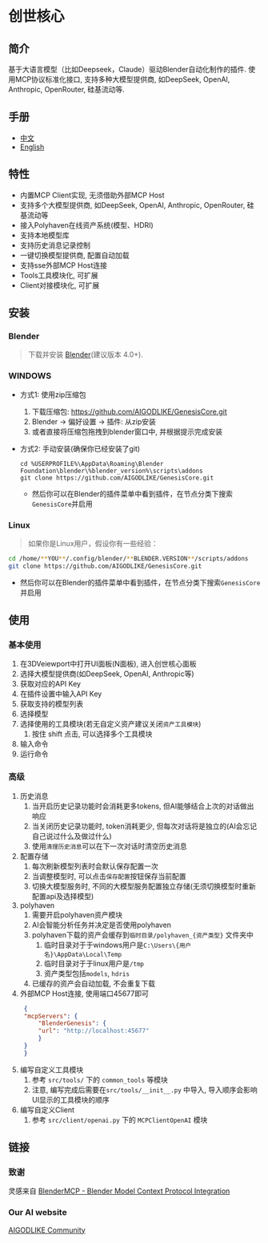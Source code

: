 # 创世核心

## 简介

基于大语言模型（比如Deepseek，Claude）驱动Blender自动化制作的插件.
使用MCP协议标准化接口, 支持多种大模型提供商, 如DeepSeek, OpenAI, Anthropic, OpenRouter, 硅基流动等.

## 手册

* [中文](./README_CN.md)
* [English](./README.md)

## 特性

* 内置MCP Client实现, 无须借助外部MCP Host
* 支持多个大模型提供商, 如DeepSeek, OpenAI, Anthropic, OpenRouter, 硅基流动等
* 接入Polyhaven在线资产系统(模型、HDRI)
* 支持本地模型库
* 支持历史消息记录控制
* 一键切换模型提供商, 配置自动加载
* 支持sse外部MCP Host连接
* Tools工具模块化, 可扩展
* Client对接模块化, 可扩展

## 安装

### Blender

> 下载并安装 [Blender](https://www.blender.org/download/)(建议版本 4.0+).

### WINDOWS

* 方式1: 使用zip压缩包
  1. 下载压缩包: <https://github.com/AIGODLIKE/GenesisCore.git>
  2. Blender -> 偏好设置 -> 插件: 从zip安装
  3. 或者直接将压缩包拖拽到blender窗口中, 并根据提示完成安装

* 方式2: 手动安装(确保你已经安装了git)
  ```shell
  cd %USERPROFILE%\AppData\Roaming\Blender Foundation\blender\%blender_version%\scripts\addons
  git clone https://github.com/AIGODLIKE/GenesisCore.git
  ```
  * 然后你可以在Blender的插件菜单中看到插件，在节点分类下搜索`GenesisCore`并启用

### Linux

> 如果你是Linux用户，假设你有一些经验：

```bash
cd /home/**YOU**/.config/blender/**BLENDER.VERSION**/scripts/addons
git clone https://github.com/AIGODLIKE/GenesisCore.git
```

* 然后你可以在Blender的插件菜单中看到插件，在节点分类下搜索`GenesisCore`并启用

## 使用

### 基本使用

1. 在3DVeiewport中打开UI面板(N面板), 进入创世核心面板
2. 选择大模型提供商(如DeepSeek, OpenAI, Anthropic等)
3. 获取对应的API Key
4. 在插件设置中输入API Key
5. 获取支持的模型列表
6. 选择模型
7. 选择使用的工具模块(若无自定义资产建议关闭`资产工具模块`)
   1. 按住 shift 点击, 可以选择多个工具模块
8. 输入命令
9. 运行命令

### 高级

1. 历史消息
   1. 当开启历史记录功能时会消耗更多tokens, 但AI能够结合上次的对话做出响应
   2. 当关闭历史记录功能时, token消耗更少, 但每次对话将是独立的(AI会忘记自己说过什么及做过什么)
   3. 使用`清理历史消息`可以在下一次对话时清空历史消息
2. 配置存储
   1. 每次刷新模型列表时会默认保存配置一次
   2. 当调整模型时, 可以点击`保存配置`按钮保存当前配置
   3. 切换大模型服务时, 不同的大模型服务配置独立存储(无须切换模型时重新配置api及选择模型)
3. polyhaven
   1. 需要开启polyhaven资产模块
   2. AI会智能分析任务并决定是否使用polyhaven
   3. polyhaven下载的资产会缓存到`临时目录/polyhaven_{资产类型}` 文件夹中
      1. 临时目录对于于windows用户是`C:\Users\{用户名}\AppData\Local\Temp`
      2. 临时目录对于于linux用户是`/tmp`
      3. 资产类型包括`models`, `hdris`
   4. 已缓存的资产会自动加载, 不会重复下载
4. 外部MCP Host连接, 使用端口45677即可
   ```json
    {
    "mcpServers": {
        "BlenderGenesis": {
        "url": "http://localhost:45677"
        }
    }
    }
   ```
5. 编写自定义工具模块
   1. 参考 `src/tools/` 下的 `common_tools` 等模块
   2. 注意, 编写完成后需要在`src/tools/__init__.py` 中导入, 导入顺序会影响UI显示的工具模块的顺序
6. 编写自定义Client
   1. 参考 `src/client/openai.py` 下的 `MCPClientOpenAI` 模块

## 链接

### 致谢

灵感来自 [BlenderMCP - Blender Model Context Protocol Integration](https://github.com/ahujasid/blender-mcp)

### Our AI website

[AIGODLIKE Community](https://www.aigodlike.com/)

